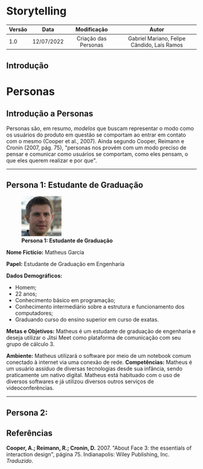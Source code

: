 # Storytelling

| Versão | Data  |   Modificação   |             Autor              |
| ------ | ----- | :-------------: | :----------------------------: |
| 1.0    | 12/07/2022 | Criação das Personas |  Gabriel Mariano, Felipe Cândido, Laís Ramos |

## Introdução


# Personas

## Introdução a Personas
Personas são, em resumo, _modelos_ que buscam representar o modo como os usuários do produto em questão se comportam ao entrar em contato com o mesmo (Cooper et al., 2007). Ainda segundo Cooper, Reimann e Cronin (2007, pág. 75), "personas nos provém com um modo preciso de pensar e comunicar como usuários se comportam, como eles pensam, o que eles querem realizar e por que".

---

## Persona 1: Estudante de Graduação

<figure>

<img src="../assets/personas/persona1.png" alt="Persona 1: Estudante de Graduação" style="width:25%">
<figcaption align = "left"><b>Persona 1: Estudante de Graduação</b></figcaption>

</figure>

**Nome Fictício:** Matheus García

**Papel:** Estudante de Graduação em Engenharia

**Dados Demográficos:**
- Homem;
- 22 anos;
- Conhecimento básico em programação;
- Conhecimento intermediário sobre a estrutura e funcionamento dos computadores;
- Graduando curso do ensino superior em curso de exatas.

**Metas e Objetivos:** Matheus é um estudante de graduação de engenharia e deseja utilizar o Jitsi Meet como plataforma de comunicação com seu grupo de cálculo 3. 

**Ambiente:** Matheus utilizará o software por meio de um notebook comum conectado à internet via uma conexão de rede.
**Competências:** Matheus é um usuário assíduo de diversas tecnologias desde sua infância, sendo praticamente um nativo digital. Matheus está habituado com o uso de diversos softwares e já utilizou diversos outros serviços de videoconferências.

---

## Persona 2: 

## Referências

**Cooper, A.; Reimann, R.; Cronin, D.** 2007. "About Face 3: the essentials of interaction design", página 75. Indianapolis: Wiley Publishing, Inc. _Traduzido_.